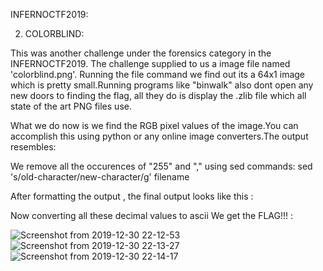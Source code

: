 INFERNOCTF2019:

2. COLORBLIND:

This was another challenge under the forensics category in the INFERNOCTF2019. The challenge supplied to us a image file named 'colorblind.png'. Running the file command we find out its a 64x1 image which is pretty small.Running programs like "binwalk" also dont open any new doors to finding the flag, all they do is display the .zlib file which all state of the art PNG files use. 

What we do now is we find the RGB pixel values of the image.You can accomplish this using python or any online image converters.The output resembles:


We remove all the occurences of "255" and "," using sed commands:
	sed 's/old-character/new-character/g' filename

After formatting the output , the final output looks like this :


Now converting all these decimal values to ascii We get the FLAG!!! :



![Screenshot from 2019-12-30 22-12-53](https://user-images.githubusercontent.com/46860321/71591400-308bc380-2b52-11ea-990a-014a9417cb01.png)
![Screenshot from 2019-12-30 22-13-27](https://user-images.githubusercontent.com/46860321/71591401-308bc380-2b52-11ea-91f1-0c2bc15f7f26.png)
![Screenshot from 2019-12-30 22-14-17](https://user-images.githubusercontent.com/46860321/71591403-31245a00-2b52-11ea-8670-2c96f603407d.png)
